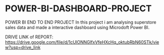 # POWER-BI-DASHBOARD-PROJECT
POWER BI END TO END PROJECT 
 In this project i am analysing superstore sales data and made a interactive dashboard using Microdoft Power BI.

  DRIVE LINK of REPORT: https://drive.google.com/file/d/1cUlONNGlfxVfeHXcHq_oktubRbN60STk/view?usp=drive_link
